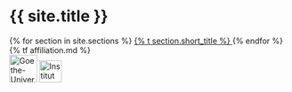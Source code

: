 <div class="masthead d-flex flex-column justify-around text-center">
  <h1>{{ site.title }}</h1>
  <div class="d-md-flex my-3 flex-row align-items-stretch justify-content-center">
    <div class="menu d-flex flex-md-column flex-wrap justify-content-center text-md-right px-md-3 py-2">
    {% for section in site.sections %}
      <a href="#{{ section.slug }}" class="mx-2">
        {% t section.short_title %}
      </a>
    {% endfor %}
    </div>
    <div class="text-md-left">
      <div class="my-2 mx-md-4">
        {% tf affiliation.md %}
      </div>
      <div class="d-flex flex-wrap align-items-center justify-content-center justify-content-md-start mx-md-3">
        <img src="{{ "/assets/img/gu.png" | prepend: site.baseurl_root }}" height="50px" class="mx-2 my-2" alt="Goethe-Universität Frankfurt" />
        <img src="{{ "/assets/img/ihg.svg" | prepend: site.baseurl_root }}" height="40px" class="mx-2 my-2" alt="Institut für Humangeographie" />
      </div>
    </div>
  </div>
  <!-- div class="text-center icons mt-4">
  {% include icons.html %}
  </div// -->
</div>
